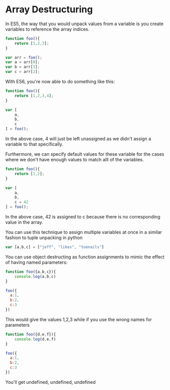 # Array Destructuring

In ES5, the way that you would unpack values from a variable is you create variables to reference the array indices.

```js
function foo(){
    return [1,2,3];
}

var arr = foo();
var a = arr[0];
var b = arr[1];
var c = arr[2];
```

With ES6, you're now able to do something like this:

```js
function foo(){
    return [1,2,3,4];
}

var [
    a,
    b,
    c
] = foo();
```

In the above case, 4 will just be left unassigned as we didn't assign a variable to that specifically.

Furthermore, we can specify default values for these variable for the cases where we don't have enough values to match alll of the variables.

```js
function foo(){
    return [1,2];
}

var [
    a,
    b,
    c = 42
] = foo();
```

In the above case, 42 is assigned to c because there is no corresponding value in the array.

You can use this technique to assign multiple variables at once in a similar fashion to tuple unpacking in python

```js
var [a,b,c] = ["jeff", "likes", "toenails"]
```

You can use object destructing as function assignments to mimic the effect of having named parameters:

```js
function foo({a,b,c}){
	console.log(a,b,c)
}

foo({
  a:1,
  b:2,
  c:3
})
```

This would give the values 1,2,3 while if you use the wrong names for parameters

```js
function foo({d,e,f}){
	console.log(d,e,f)
}

foo({
  a:1,
  b:2,
  c:3
})
```

You'll get undefined, undefined, undefined
